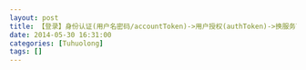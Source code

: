```yaml
---
layout: post
title: 【登录】身份认证(用户名密码/accountToken)->用户授权(authToken)->换服务Token(serviceToken)
date: 2014-05-30 16:31:00
categories: [Tuhuolong]
tags: []
---
```

         